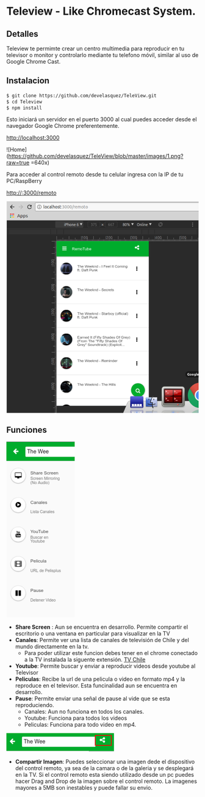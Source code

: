 # Teleview - Like Chromecast System.

## Detalles

Teleview te permimte crear un centro multimedia para reproducir en tu televisor o monitor y controlarlo mediante tu telefono móvil, similar al uso de Google Chrome Cast.

## Instalacion

	$ git clone https://github.com/develasquez/TeleView.git
	$ cd Teleview
    $ npm install

Esto iniciará un servidor en el puerto 3000 al cual puedes acceder desde el navegador Google Chrome preferentemente.

[http://localhost:3000](http://localhost:3000)

![Home](https://github.com/develasquez/TeleView/blob/master/images/1.png?raw=true =640x)


Para acceder al control remoto desde tu celular ingresa con la IP de tu PC/RaspBerry 

[http://<IP>:3000/remoto](http://127.0.0.1:3000/remoto)

![Control Remoto](https://github.com/develasquez/TeleView/blob/master/images/2.png?raw=true)

## Funciones

![Funciones](https://github.com/develasquez/TeleView/blob/master/images/3.png?raw=true)

* __Share Screen__ : Aun se encuentra en desarrollo. Permite compartir el escritorio o una ventana en particular para visualizar en la TV
* __Canales__: Permite ver una lista de canales de televisión de Chile y del mundo directamente en la tv. 
    - Para poder utilizar este funcion debes tener en el chrome conectado a la TV instalada la siguente extensión. [TV Chile](https://chrome.google.com/webstore/detail/monkibu-tv-y-radios-onlin/phimhnckkaofkllcoledjilakgbeohli)
* __Youtube__: Permite buscar y enviar a reproducir videos desde youtube al Televisor
* __Peliculas__: Recibe la url de una pelicula o video en formato mp4 y la reproduce en el televisor. Esta funcinalidad aun se encuentra en desarrollo.
* __Pause__: Permite enviar una señal de pause al vide que se esta reproduciendo.
    - Canales: Aun no funciona en todos los canales.
    - Youtube: Funciona para todos los videos
    - Peliculas: Funciona para todo video en mp4.


![Funciones](https://github.com/develasquez/TeleView/blob/master/images/4.png?raw=true)

* __Compartir Imagen__: Puedes seleccionar una imagen dede el dispositivo del control remoto, ya sea de la camara o de la galeria y se desplegará en la TV.
    Si el control remoto esta siendo utilizado desde un pc puedes hacer Drag and Drop de la imagen sobre el control remoto.
    La imagenes mayores a 5MB son inestables y puede fallar su envio.

